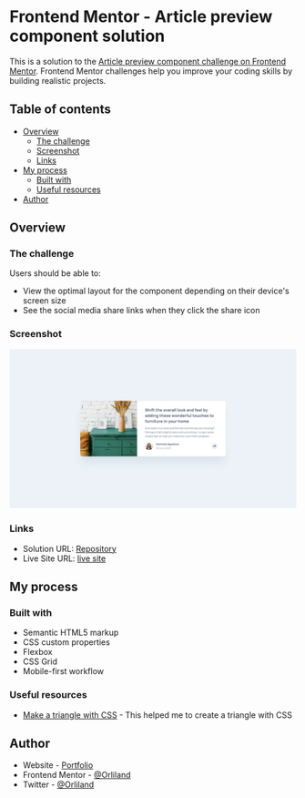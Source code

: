 # Frontend Mentor - Article preview component solution

This is a solution to the [Article preview component challenge on Frontend Mentor](https://www.frontendmentor.io/challenges/article-preview-component-dYBN_pYFT). Frontend Mentor challenges help you improve your coding skills by building realistic projects.

## Table of contents

- [Overview](#overview)
  - [The challenge](#the-challenge)
  - [Screenshot](#screenshot)
  - [Links](#links)
- [My process](#my-process)
  - [Built with](#built-with)
  - [Useful resources](#useful-resources)
- [Author](#author)

## Overview

### The challenge

Users should be able to:

- View the optimal layout for the component depending on their device's screen size
- See the social media share links when they click the share icon

### Screenshot

![](./images/desktop-design.jpg)

### Links

- Solution URL: [Repository](https://github.com/Orliland/article_preview_component)
- Live Site URL: [live site](https://orliland.github.io/article_preview_component)

## My process

### Built with

- Semantic HTML5 markup
- CSS custom properties
- Flexbox
- CSS Grid
- Mobile-first workflow

### Useful resources

- [Make a triangle with CSS](https://css-tricks.com/snippets/css/css-triangle/) - This helped me to create a triangle with CSS

## Author

- Website - [Portfolio](https://orli.land)
- Frontend Mentor - [@Orliland](https://www.frontendmentor.io/profile/Orliland)
- Twitter - [@Orliland](https://www.threads.net/Orliland)
